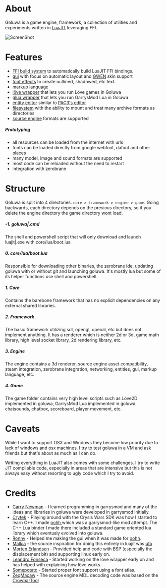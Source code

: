 # About

Goluwa is a game engine, framework, a collection of utilities and experiments written in [LuaJIT](http://luajit.org/) leveraging FFI.


![ScreenShot](https://gitlab.com/CapsAdmin/goluwa-assets/raw/master/extras/screenshots/goluwa.png)

# Features
* [FFI build system](https://github.com/CapsAdmin/ffibuild) to automatically build LuaJIT FFI bindings.
* [gui](engine/lua/libraries/graphics/gui) with focus on automatic layout and [GWEN](!https://github.com/garrynewman/GWEN) skin support
* [font effects](framework/lua/libraries/graphics/fonts) to create outlined, shadowed, etc text.
* [markup language](engine/lua/libraries/graphics/gfx)
* [löve wrapper](game/lua/libraries/love) that lets you run Löve games in Goluwa
* [glua wrapper](game/lua/libraries/gmod) that lets you run GarrysMod Lua in Goluwa
* [entity editor](game/lua/autorun/graphics) similar to [PAC3's editor](http://steamcommunity.com/sharedfiles/filedetails/?id=104691717)
* [filesystem](core/lua/libraries/filesystem) with the ability to mount and treat many archive formats as directories
* [source engine](engine/lua/libraries/steam) formats are supported

##### Prototyping
* all resources can be loaded from the internet with urls
* fonts can be loaded directly from google webfont, dafont and other places
* many model, image and sound formats are supported
* most code can be reloaded without the need to restart
* integration with zerobrane

# Structure
Goluwa is split into 4 directories. ```core > framework > engine > game```. Going backwards, each directory depends on the previous directory, so if you delete the engine directory the game directory wont load.

##### -1. goluwa|.cmd
The shell and powershell script that will only download and launch luajit|.exe with core/lua/boot.lua
##### 0. core/lua/boot.lua
Responsible for downloading other binaries, the zerobrane ide, updating goluwa with or without git and launching goluwa. It's mostly lua but some of its helper functions use shell and powershell.
##### 1. Core
Contains the barebone framework that has no explicit dependencies on any external shared libraries.
##### 2. Framework
The basic framework utilizing sdl, opengl, openal, etc but does not implement anything. It has a renderer which is neither 2d or 3d, game math library, high level socket library, 2d rendering library, etc.
##### 3. Engine
The engine contains a 3d renderer, source engine asset compatibility, steam integration, zerobrane integration, networking, entities, gui, markup language, etc.
##### 4. Game
The game folder contains very high level scripts such as Löve2D implemented in goluwa, GarrysMod Lua implemented in goluwa, chatsounds, chatbox, scoreboard, player movement, etc.

# Caveats

While I want to support OSX and Windows they become low priority due to lack of windows and osx machines. I try to test goluwa in a VM and ask friends but that's about as much as I can do.

Writing everything in LuaJIT also comes with some challenges. I try to write JIT compilable code, especially in areas that are intensive but this is not always easy without resorting to ugly code which I try to avoid.

# Credits
* [Garry Newman](https://github.com/garrynewman/) - I learned programming in garrysmod and many of the ideas and libraries in goluwa were developed in garrysmod initially.
* [Crytek](http://www.crytek.com/) - Playing around with the Crysis Wars SDK was how I started to learn C++. I made [oohh
](https://github.com/capsadmin/oohh) which was a garrysmod-like mod attempt. The C++ Lua binder I made there included a standard game oriented lua library which eventualy evolved into goluwa.
* [Ronny](http://steamcommunity.com/id/76561197990112245/) - Helped me making the gui when it was made for [oohh](https://github.com/CapsAdmin/oohh).
* [Malkia](https://github.com/malkia) - the source inspiration for doing this entirely in luajit was [ufo](https://github.com/malkia/ufo)
* [Morten Erlandsen](https://github.com/mortenae) - Provided help and code with BSP (especially the displacement bit) and supporting linux early on.
* [Leandro Fonseca](https://github.com/Shell64) - Started working on the löve wrapper early on and has helped with explaining how löve works.
* [Somepotato](https://github.com/Someguynamedpie) - Started proper font support using a font atlas.
* [ZeqMacaw](http://steamcommunity.com/id/zeqmacaw) - The source engine MDL decoding code was based on the [CrowbarTool](http://steamcommunity.com/groups/CrowbarTool)
